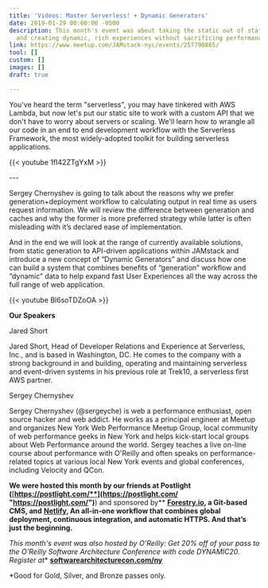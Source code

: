 ```yaml
---
title: 'Videos: Master Serverless! + Dynamic Generators'
date: 2019-01-29 00:00:00 -0500
description: This month's event was about taking the static out of static websites
  and creating dynamic, rich experiences without sacrificing performance or security.
link: https://www.meetup.com/JAMstack-nyc/events/257790865/
tool: []
custom: []
images: []
draft: true

---
```


You've heard the term "serverless", you may have tinkered with AWS Lambda, but now let's put our static site to work with a custom API that we don't have to worry about servers or scaling. We'll learn how to wrangle all our code in an end to end development workflow with the Serverless Framework, the most widely-adopted toolkit for building serverless applications.

{{< youtube 1fI42ZTgYxM >}}  
  
\---  
  
Sergey Chernyshev is going to talk about the reasons why we prefer generation+deployment workflow to calculating output in real time as users request information. We will review the difference between generation and caches and why the former is more preferred strategy while latter is often misleading with it’s declared ease of implementation.  
  
And in the end we will look at the range of currently available solutions, from static generation to API-driven applications within JAMstack and introduce a new concept of “Dynamic Generators” and discuss how one can build a system that combines benefits of “generation” workflow and “dynamic” data to help expand fast User Experiences all the way across the full range of web application.

{{< youtube Bl6soTDZoOA >}}  
  
**Our Speakers**  
  
Jared Short  
  
Jared Short, Head of Developer Relations and Experience at Serverless, Inc., and is based in Washington, DC. He comes to the company with a strong background in and building, operating and maintaining serverless and event-driven systems in his previous role at Trek10, a serverless first AWS partner.  
  
Sergey Chernyshev  
  
Sergey Chernyshev (@sergeyche) is web a performance enthusiast, open source hacker and web addict. He works as a principal engineer at Meetup and organizes New York Web Performance Meetup Group, local community of web performance geeks in New York and helps kick-start local groups about Web Performance around the world. Sergey teaches a live on-line course about performance with O'Reilly and often speaks on performance-related topics at various local New York events and global conferences, including Velocity and QCon.  
  
  
**We were hosted this month by our friends at Postlight (**[**https://postlight.com/**](https://postlight.com/ "https://postlight.com/")**) and sponsored by** [**Forestry.io**](https://forestry.io/)**, a Git-based CMS, and** [**Netlify**](https://www.netlify.com/)**, An all-in-one workflow that combines global deployment, continuous integration, and automatic HTTPS. And that’s just the beginning.**

**This month's event was also hosted by O'Reilly: Get 20% off of your pass* to the O'Reilly Software Architecture Conference with code DYNAMIC20. Register at** [**softwarearchitecturecon.com/ny**](https://conferences.oreilly.com/software-architecture/sa-ny)  
  
\*Good for Gold, Silver, and Bronze passes only.